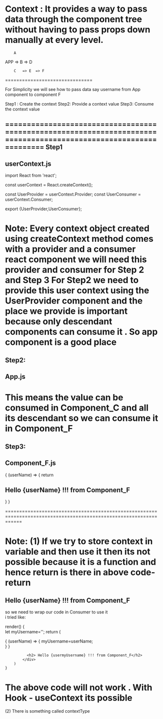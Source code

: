 Context : It provides a way to pass data through the component tree without having to pass props down manually at every level.
===============================
        A
      
APP =>  B   => D 

        C   => E  => F
===============================

For Simplicity we will see how to pass data say username from App component to component F

Step1 : Create the context
Step2: Provide a context value
Step3: Consume the context value

==================================================================================================================
Step1
----

userContext.js
-------------
import React from 'react';

const userContext = React.createContext();

const UserProvider = userContext.Provider;
const UserConsumer = userContext.Consumer;

export {UserProvider,UserConsumer};

Note: Every context object created using createContext method comes with a provider and a consumer react component
we will need this provider and consumer for Step 2 and Step 3
 For Step2 we need to provide this user context using the UserProvider component and the place we provide 
 is important because only descendant components can consume it . So app component is a good place 
==================================================================================================================
 Step2:
 -----

 App.js
 ------
 <UserProvider value="Swatantra">
      <Component_C/>
</UserProvider>

This means the value can be consumed in Component_C and all its descendant so we can consume it in Component_F
==================================================================================================================

 Step3:
 -----
 Component_F.js
 --------------
<div>
                <UserConsumer>
                {
                    (userName) => {
                            return <h2> Hello {userName} !!! from Component_F</h2>                                
                    }
                }
                </UserConsumer>                
            </div>

 ==================================================================================================================

 Note: 
 (1) If we try to store context in variable and then use it then its not possible because it is a function
 and hence return is there in above code-return <h2> Hello {userName} !!! from Component_F</h2> 
 so we need to wrap our code in Consumer to use it     
 i tried like:
 =============================================
  render() {        
        let myUsername='';
        return (
            <div>
                        <UserConsumer>
                        {
                            (userName) => {
                                myUsername=userName;                           
                            }
                        }
                        </UserConsumer>  

              <h2> Hello {usermyUsername} !!! from Component_F</h2>         
            </div>
        )
    }
The above code will not work . With Hook - useContext its possible    
==========================================================================

(2) There is something called contextType